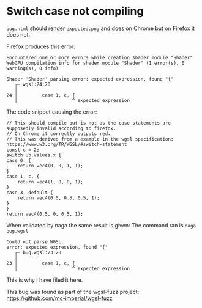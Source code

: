 # Switch case not compiling

`bug.html` should render `expected.png` and does on Chrome but on Firefox it does not.

Firefox produces this error:

```
Encountered one or more errors while creating shader module "Shader"
WebGPU compilation info for shader module "Shader" (1 error(s), 0 warning(s), 0 info)

Shader 'Shader' parsing error: expected expression, found "{"
   ┌─ wgsl:24:20
   │
24 │         case 1, c, {
   │                    ^ expected expression
```

The code snippet causing the error:

```wgsl
// This should compile but is not as the case statements are supposedly invalid according to firefox.
// On Chrome it correctly outputs red.
// This was derived from a example in the wgsl specification: https://www.w3.org/TR/WGSL/#switch-statement
const c = 2;
switch ub.values.x {
case 0: {
    return vec4(0, 0, 1, 1);
}
case 1, c, {
    return vec4(1, 0, 0, 1);
}
case 3, default {
    return vec4(0.5, 0.5, 0.5, 1);
}
}
return vec4(0.5, 0, 0.5, 1);
```

When validated by naga the same result is given:
The command ran is `naga bug.wgsl`
```
Could not parse WGSL:
error: expected expression, found "{"
   ┌─ bug.wgsl:23:20
   │
23 │         case 1, c, {
   │                    ^ expected expression
```
This is why I have filed it here.

This bug was found as part of the wgsl-fuzz project: https://github.com/mc-imperial/wgsl-fuzz

